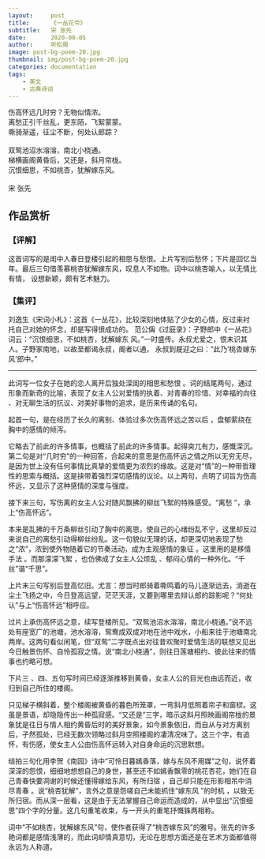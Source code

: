 ```yaml
---
layout:     post
title:      《一丛花令》
subtitle:   宋 张先
date:       2020-08-05
author:     听松阁
image: post-bg-poem-20.jpg
thumbnail: img/post-bg-poem-20.jpg
categories: documentation
tags:
    - 美文
    - 古典诗词
---
```



伤高怀远几时穷？无物似情浓。<br>
离愁正引千丝乱，更东陌，飞絮蒙蒙。<br>
嘶骑渐遥，征尘不断，何处认郎踪？<br>
<br>
双鸳池沼水溶溶，南北小桡通。<br>
梯横画阁黄昏后，又还是，斜月帘栊。<br>
沉恨细思，不如桃杏，犹解嫁东风。<br>
<br>
宋 张先


## 作品赏析
### 【评解】

这首词写的是闺中人春日登楼引起的相思与愁恨。上片写别后愁怀；下片是回忆当
年。最后三句借羡慕桃杏犹解嫁东风，叹息人不如物。词中以桃杏喻人，以无情比有情，
设想新颖，颇有艺术魅力。

### 【集评】

刘逸生《宋词小札》：这首《一丛花》，比较深刻地体贴了少女的心情，反过来衬
托自己对她的怀念，却是写得很成功的。
范公偁《过庭录》：子野郎中《一丛花》词云：“沉恨细思，不如桃杏，犹解嫁东
风。”一时盛传。永叔尤爱之，恨未识其人。子野家南地，以故至都谒永叔，阍者以通，
永叔到屣迎之曰：“此乃‘桃杏嫁东风’郎中。”

-----------------------
此词写一位女子在她的恋人离开后独处深闺的相思和愁恨 。词的结尾两句，通过形象而新奇的比喻，表现了女主人公对爱情的执着、对青春的珍惜、对幸福的向往 、对无聊生活的抗议、对美好事物的追求，是历来传诵的名句。

起首一句，是在经历了长久的离别、体验过多次伤高怀远之苦以后 ，盘郁萦绕在胸中的感情的倾泻。

它略去了前此的许多情事，也概括了前此的许多情事。起得突兀有力，感慨深沉。第二句是对“几时穷”的一种回答，合起来的意思是伤高怀远之情之所以无穷无尽，是因为世上没有任何事情比真挚的爱情更为浓烈的缘故。这是对“情”的一种带哲理性的思索与概括。这是挟带着强烈深切感情的议论。以上两句，点明了词旨为伤高怀远，又显示了这种感情的深度与强度。

接下来三句，写伤离的女主人公对随风飘拂的柳丝飞絮的特殊感受。“离愁 ”，承上“伤高怀远”。

本来是乱拂的千万条柳丝引动了胸中的离思，使自己的心绪纷乱不宁，这里却反过来说自己的离愁引动得柳丝纷乱。这一句貌似无理的话，却更深切地表现了愁之“浓”，浓到使外物随着它的节奏活动，成为主观感情的象征 。这里用的是移情手法 。而那濛濛飞絮 ，也仿佛成了女主人公烦乱 、郁闷心情的一种外化。“千丝”谐“千思”。

上片末三句写别后登高忆旧。尤言：想当时郎骑着嘶鸣着的马儿逐渐远去，消逝在尘土飞扬之中，今日登高远望，茫茫天涯，又要到哪里去辩认郎的踪影呢？“何处认”与上“伤高怀远”相呼应。

过片上承伤高怀远之意，续写登楼所见。“双鸳池沼水溶溶，南北小桡通。”说不远处有座宽广的池塘，池水溶溶，鸳鸯成双成对地在池中戏水，小船来往于池塘南北两岸。这两句看似闲笔，但“双鸳”二字既点出对往昔欢聚时爱情生活的联想又见出今日触景伤怀、自怜孤寂之情。说“南北小桡通”，则往日莲塘相约、彼此往来的情事也约略可想。

下片三 、四、五句写时间已经逐渐推移到黄昏，女主人公的目光也由远而近，收归到自己所住的楼阁。

只见梯子横斜着，整个楼阁被黄昏的暮色所笼罩，一弯斜月低照着帘子和窗棂。这虽是景语，却隐隐传出一种孤寂感。“又还是”三字，暗示这斜月照映画阁帘栊的景象犹是往日与情人相约黄昏后时的美好景象，如今景象依旧，而自从与对方离别后，孑然孤处，已经无数次领略过斜月空照楼阁的凄清况味了。这三个字，有追怀，有伤感，使女主人公由伤高怀远转入对自身命运的沉思默想。

结拍三句化用李贺《南园》诗中“可怜日暮嫣香落，嫁与东风不用媒”之句，说怀着深深的怨恨，细细地想想自己的身世，甚至还不如嫣香飘零的桃花杏花，她们在自己青春快要凋谢的时候还懂得嫁给东风，有所归宿 ，自己却只能在形影相吊中消尽青春 。说“桃杏犹解”，言外之意是怨嗟自己未能抓住“嫁东风 ”的时机 ，以致无所归宿。而从深一层看，这是由于无法掌握自己命运而造成的，从中显出“沉恨细思”四个字的分量。这几句重笔收束，与一开头的重笔抒慨铢两相称。

词中“不如桃杏，犹解嫁东风”句，使作者获得了“桃杏嫁东风”的雅号。张先的许多艳词都是感情浅薄的，而此词却情真意切，无论在思想方面还是在艺术方面都值得永远为人称道。
